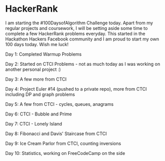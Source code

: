 # HackerRank

I am starting the #100DaysofAlgorithm Challenge today. Apart from my regular projects and coursework, I will be setting aside some time to complete a few HackerRank problems everyday. This started in the Hackathon Hackers Facebook community and I am proud to start my own 100 days today. Wish me luck!

Day 1: Completed Warmup Problems

Day 2: Started on CTCI Problems - not as much today as I was working on another personal project :)

Day 3: A few more from CTCI

Day 4: Project Euler #14 (pushed to a private repo), more from CTCI including DP and graph problems

Day 5: A few from CTCI - cycles, queues, anagrams

Day 6: CTCI - Bubble and Prime

Day 7: CTCI - Lonely Island 

Day 8: Fibonacci and Davis' Staircase from CTCI

Day 9: Ice Cream Parlor from CTCI, counting inversions

Day 10: Statistics, working on FreeCodeCamp on the side
